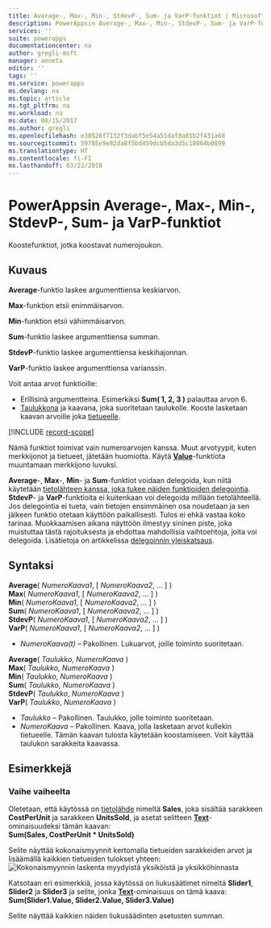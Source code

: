 ```yaml
---
title: Average-, Max-, Min-, StdevP-, Sum- ja VarP-funktiot | Microsoft Docs
description: PowerAppsin Average-, Max-, Min-, StdevP-, Sum- ja VarP-funktioiden viitetiedot, mukaan lukien syntaksi ja esimerkit
services: ''
suite: powerapps
documentationcenter: na
author: gregli-msft
manager: anneta
editor: ''
tags: ''
ms.service: powerapps
ms.devlang: na
ms.topic: article
ms.tgt_pltfrm: na
ms.workload: na
ms.date: 08/15/2017
ms.author: gregli
ms.openlocfilehash: e30526f7132f3dabf5e54a51daf8a01b2f431a68
ms.sourcegitcommit: 59785e9e82da8f5bd459dcb5da3d5c18064b0899
ms.translationtype: HT
ms.contentlocale: fi-FI
ms.lasthandoff: 03/22/2018
---
```

# <a name="average-max-min-stdevp-sum-and-varp-functions-in-powerapps"></a>PowerAppsin Average-, Max-, Min-, StdevP-, Sum- ja VarP-funktiot
Koostefunktiot, jotka koostavat numerojoukon.

## <a name="description"></a>Kuvaus
**Average**-funktio laskee argumenttiensa keskiarvon.

**Max**-funktion etsii enimmäisarvon.

**Min**-funktion etsii vähimmäisarvon.

**Sum**-funktio laskee argumenttiensa summan.

**StdevP**-funktio laskee argumenttiensa keskihajonnan.

**VarP**-funktio laskee argumenttiensa varianssin.

Voit antaa arvot funktioille:

* Erillisinä argumentteina. Esimerkiksi **Sum( 1, 2, 3 )** palauttaa arvon 6.
* [Taulukkona](../working-with-tables.md) ja kaavana, joka suoritetaan taulukolle.  Kooste lasketaan kaavan arvoille joka [tietueelle](../working-with-tables.md#records).  

[!INCLUDE [record-scope](../../../includes/record-scope.md)]

Nämä funktiot toimivat vain numeroarvojen kanssa. Muut arvotyypit, kuten merkkijonot ja tietueet, jätetään huomiotta. Käytä **[Value](function-value.md)**-funktiota muuntamaan merkkijono luvuksi.

**Average**-, **Max**-, **Min**- ja **Sum**-funktiot voidaan delegoida, kun niitä käytetään [tietolähteen kanssa, joka tukee näiden funktioiden delegointia](../delegation-list.md).  **StdevP**- ja **VarP**-funktioita ei kuitenkaan voi delegoida millään tietolähteellä.  Jos delegointia ei tueta, vain tietojen ensimmäinen osa noudetaan ja sen jälkeen funktio otetaan käyttöön paikallisesti.  Tulos ei ehkä vastaa koko tarinaa.  Muokkaamisen aikana näyttöön ilmestyy sininen piste, joka muistuttaa tästä rajoituksesta ja ehdottaa mahdollisia vaihtoehtoja, joita voi delegoida. Lisätietoja on artikkelissa [delegoinnin yleiskatsaus](../delegation-overview.md).

## <a name="syntax"></a>Syntaksi
**Average**( *NumeroKaava1*, [ *NumeroKaava2*, ... ] )<br>**Max**( *NumeroKaava1*, [ *NumeroKaava2*, ... ] )<br>**Min**( *NumeroKaava1*, [ *NumeroKaava2*, ... ] )<br>**Sum**( *NumeroKaava1*, [ *NumeroKaava2*, ... ] )<br>**StdevP**( *NumeroKaava1*, [ *NumeroKaava2*, ... ] )<br>**VarP**( *NumeroKaava1*, [ *NumeroKaava2*, ... ] )

* *NumeroKaava(t)* – Pakollinen.  Lukuarvot, joille toiminto suoritetaan.

**Average**( *Taulukko*, *NumeroKaava* )<br>**Max**( *Taulukko*, *NumeroKaava* )<br>**Min**( *Taulukko*, *NumeroKaava* )<br>**Sum**( *Taulukko*, *NumeroKaava* )<br>**StdevP**( *Taulukko*, *NumeroKaava* )<br>**VarP**( *Taulukko*, *NumeroKaava* )

* *Taulukko* – Pakollinen.  Taulukko, jolle toiminto suoritetaan.
* *NumeroKaava* – Pakollinen. Kaava, jolla lasketaan arvot kullekin tietueelle. Tämän kaavan tulosta käytetään koostamiseen. Voit käyttää taulukon sarakkeita kaavassa.

## <a name="examples"></a>Esimerkkejä
### <a name="step-by-step"></a>Vaihe vaiheelta
Oletetaan, että käytössä on [tietolähde](../working-with-data-sources.md) nimeltä **Sales**, joka sisältää sarakkeen **CostPerUnit** ja sarakkeen **UnitsSold**, ja asetat selitteen **[Text](../controls/properties-core.md)**-ominaisuudeksi tämän kaavan:<br>
**Sum(Sales, CostPerUnit * UnitsSold)**

Selite näyttää kokonaismyynnit kertomalla tietueiden sarakkeiden arvot ja lisäämällä kaikkien tietueiden tulokset yhteen:<br>![Kokonaismyynnin laskenta myydyistä yksiköistä ja yksikköhinnasta](./media/function-aggregates/total-sales.png)

Katsotaan eri esimerkkiä, jossa käytössä on liukusäätimet nimeltä **Slider1**, **Slider2** ja **Slider3** ja selite, jonka **[Text](../controls/properties-core.md)**-ominaisuus on tämä kaava:<br>
**Sum(Slider1.Value, Slider2.Value, Slider3.Value)**

Selite näyttää kaikkien näiden liukusäädinten asetusten summan.

